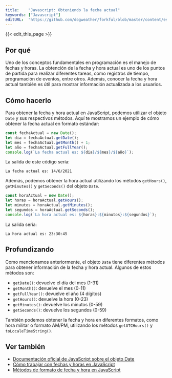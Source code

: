```yaml
---
title:    "Javascript: Obteniendo la fecha actual"
keywords: ["Javascript"]
editURL:  "https://github.com/dogweather/forkful/blob/master/content/es/javascript/getting-the-current-date.md"
---
```


{{< edit_this_page >}}

## Por qué

Uno de los conceptos fundamentales en programación es el manejo de fechas y horas. La obtención de la fecha y hora actual es uno de los puntos de partida para realizar diferentes tareas, como registros de tiempo, programación de eventos, entre otros. Además, conocer la fecha y hora actual también es útil para mostrar información actualizada a los usuarios.

## Cómo hacerlo

Para obtener la fecha y hora actual en JavaScript, podemos utilizar el objeto `Date` y sus respectivos métodos. Aquí te mostramos un ejemplo de cómo obtener la fecha actual en formato estándar:

```Javascript
const fechaActual = new Date();
let dia = fechaActual.getDate();
let mes = fechaActual.getMonth() + 1;
let año = fechaActual.getFullYear();
console.log(`La fecha actual es: ${dia}/${mes}/${año}`);
```

La salida de este código sería:
```
La fecha actual es: 14/6/2021
```

Además, podemos obtener la hora actual utilizando los métodos `getHours()`, `getMinutes()` y `getSeconds()` del objeto `Date`.

```Javascript
const horaActual = new Date();
let horas = horaActual.getHours();
let minutos = horaActual.getMinutes();
let segundos = horaActual.getSeconds();
console.log(`La hora actual es: ${horas}:${minutos}:${segundos}`);
```

La salida sería:
```
La hora actual es: 23:30:45
```

## Profundizando

Como mencionamos anteriormente, el objeto `Date` tiene diferentes métodos para obtener información de la fecha y hora actual. Algunos de estos métodos son:

- `getDate()`: devuelve el día del mes (1-31)
- `getMonth()`: devuelve el mes (0-11)
- `getFullYear()`: devuelve el año (4 dígitos)
- `getHours()`: devuelve la hora (0-23)
- `getMinutes()`: devuelve los minutos (0-59)
- `getSeconds()`: devuelve los segundos (0-59)

También podemos obtener la fecha y hora en diferentes formatos, como hora militar o formato AM/PM, utilizando los métodos `getUTCHours()` y `toLocaleTimeString()`.

## Ver también

- [Documentación oficial de JavaScript sobre el objeto Date](https://developer.mozilla.org/es/docs/Web/JavaScript/Referencia/Objetos_globales/Date)
- [Cómo trabajar con fechas y horas en JavaScript](https://www.digitalocean.com/community/tutorials/js-working-with-dates)
- [Métodos de formato de fecha y hora en JavaScript](https://www.tutorialrepublic.com/javascript-tutorial/javascript-date-object.php)